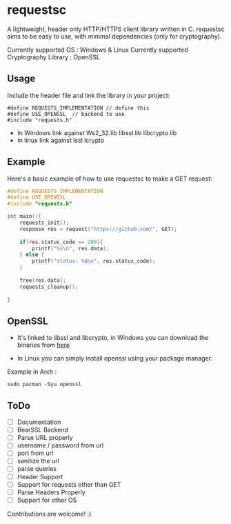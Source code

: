 # requestsc

A lightweight, header only HTTP/HTTPS client library written in C. requestsc aims to be easy to use, with minimal dependencies (only for cryptography).

Currently supported OS : Windows & Linux
Currently supported Cryptography Library : OpenSSL

## Usage

Include the header file and link the library in your project:
```
#define REQUESTS_IMPLEMENTATION // define this
#define USE_OPENSSL  // backend to use
#include "requests.h"
```
- In Windows link against Ws2_32.lib libssl.lib libcrypto.lib
- In linux link against lssl lcrypto
## Example

Here's a basic example of how to use requestsc to make a GET request:

```c
#define REQUESTS_IMPLEMENTATION
#define USE_OPENSSL
#include "requests.h"

int main(){
    requests_init();
    response res = request("https://github.com/", GET);
    
    if(res.status_code == 200){
        printf("%s\n", res.data);
    } else {
        printf("status: %d\n", res.status_code);
    }
    
    free(res.data);
    requests_cleanup();
    
}
```

## OpenSSL
- It's linked to libssl and libcrypto, in Windows you can download the binaries from [here](https://wiki.openssl.org/index.php/Binaries)

- In Linux you can simply install openssl using your package manager.

Example in Arch :

```
sudo pacman -Syu openssl
```
## ToDo
- [ ] Documentation
- [ ] BearSSL Backend
- [ ] Parse URL properly
- [ ] username / password from url
- [ ] port from url
- [ ] sanitize the url
- [ ] parse queries
- [ ] Header Support
- [ ] Support for requests other than GET
- [ ] Parse Headers Properly
- [ ] Support for other OS

Contributions are welcome! :)
